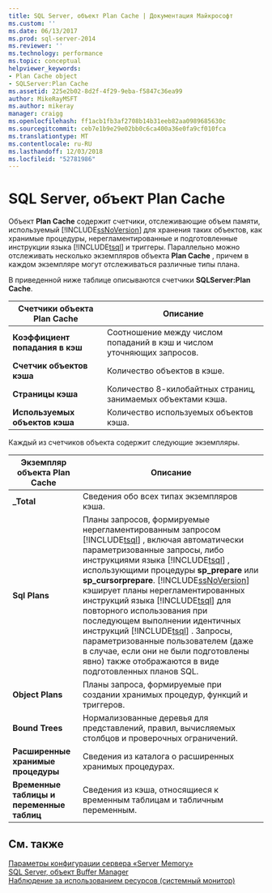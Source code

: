 ```yaml
---
title: SQL Server, объект Plan Cache | Документация Майкрософт
ms.custom: ''
ms.date: 06/13/2017
ms.prod: sql-server-2014
ms.reviewer: ''
ms.technology: performance
ms.topic: conceptual
helpviewer_keywords:
- Plan Cache object
- SQLServer:Plan Cache
ms.assetid: 225e2b02-8d2f-4f29-9eba-f5847c36ea99
author: MikeRayMSFT
ms.author: mikeray
manager: craigg
ms.openlocfilehash: ff1acb1fb3af2708b14b31eeb82aa0989685630c
ms.sourcegitcommit: ceb7e1b9e29e02bb0c6ca400a36e0fa9cf010fca
ms.translationtype: MT
ms.contentlocale: ru-RU
ms.lasthandoff: 12/03/2018
ms.locfileid: "52781986"
---
```

# <a name="sql-server-plan-cache-object"></a>SQL Server, объект Plan Cache
  Объект **Plan Cache** содержит счетчики, отслеживающие объем памяти, используемый [!INCLUDE[ssNoVersion](../../includes/ssnoversion-md.md)] для хранения таких объектов, как хранимые процедуры, нерегламентированные и подготовленные инструкции языка [!INCLUDE[tsql](../../includes/tsql-md.md)] и триггеры. Параллельно можно отслеживать несколько экземпляров объекта **Plan Cache** , причем в каждом экземпляре могут отслеживаться различные типы плана.  
  
 В приведенной ниже таблице описываются счетчики **SQLServer:Plan Cache**.  
  
|Счетчики объекта Plan Cache|Описание|  
|------------------------------------|-----------------|  
|**Коэффициент попадания в кэш**|Соотношение между числом попаданий в кэш и числом уточняющих запросов.|  
|**Счетчик объектов кэша**|Количество объектов в кэше.|  
|**Страницы кэша**|Количество 8-килобайтных страниц, занимаемых объектами кэша.|  
|**Используемых объектов кэша**|Количество используемых объектов кэша.|  
  
 Каждый из счетчиков объекта содержит следующие экземпляры.  
  
|Экземпляр объекта Plan Cache|Описание|  
|-------------------------|-----------------|  
|**_Total**|Сведения обо всех типах экземпляров кэша.|  
|**Sql Plans**|Планы запросов, формируемые нерегламентированным запросом [!INCLUDE[tsql](../../includes/tsql-md.md)] , включая автоматически параметризованные запросы, либо инструкциями языка [!INCLUDE[tsql](../../includes/tsql-md.md)] , использующими процедуры **sp_prepare** или **sp_cursorprepare**. [!INCLUDE[ssNoVersion](../../includes/ssnoversion-md.md)] кэширует планы нерегламентированных инструкций языка [!INCLUDE[tsql](../../includes/tsql-md.md)] для повторного использования при последующем выполнении идентичных инструкций [!INCLUDE[tsql](../../includes/tsql-md.md)] . Запросы, параметризованные пользователем (даже в случае, если они не были подготовлены явно) также отображаются в виде подготовленных планов SQL.|  
|**Object Plans**|Планы запроса, формируемые при создании хранимых процедур, функций и триггеров.|  
|**Bound Trees**|Нормализованные деревья для представлений, правил, вычисляемых столбцов и проверочных ограничений.|  
|**Расширенные хранимые процедуры**|Сведения из каталога о расширенных хранимых процедурах.|  
|**Временные таблицы и переменные таблиц**|Сведения из кэша, относящиеся к временным таблицам и табличным переменным.|  
  
## <a name="see-also"></a>См. также  
 [Параметры конфигурации сервера «Server Memory»](../../database-engine/configure-windows/server-memory-server-configuration-options.md)   
 [SQL Server, объект Buffer Manager](sql-server-buffer-manager-object.md)   
 [Наблюдение за использованием ресурсов (системный монитор)](monitor-resource-usage-system-monitor.md)  
  
  
